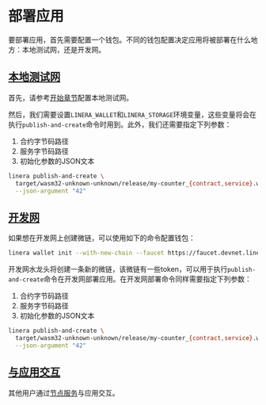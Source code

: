 # 部署应用

要部署应用，首先需要配置一个钱包。不同的钱包配置决定应用将被部署在什么地方：本地测试网，还是开发网。

## [本地测试网](https://linera-dev.respeer.ai/#/zh_CN/sdk/deploy?id=local-net)

首先，请参考[开始章节](https://linera-dev.respeer.ai/#/zh_CN/getting_started/hello_linera?id=using-the-initial-test-wallet)配置本地测试网。

然后，我们需要设置`LINERA_WALLET`和`LINERA_STORAGE`环境变量，这些变量将会在执行`publish-and-create`命令时用到。此外，我们还需要指定下列参数：

1. 合约字节码路径
2. 服务字节码路径
3. 初始化参数的JSON文本

```bash
linera publish-and-create \
  target/wasm32-unknown-unknown/release/my-counter_{contract,service}.wasm \
  --json-argument "42"
```

## [开发网](https://linera-dev.respeer.ai/#/zh_CN/sdk/deploy?id=devnet)

如果想在开发网上创建微链，可以使用如下的命令配置钱包：

```bash
linera wallet init --with-new-chain --faucet https://faucet.devnet.linera.net
```

开发网水龙头将创建一条新的微链，该微链有一些token，可以用于执行`publish-and-create`命令在开发网部署应用。在开发网部署命令同样需要指定下列参数：

1. 合约字节码路径
2. 服务字节码路径
3. 初始化参数的JSON文本

```bash
linera publish-and-create \
  target/wasm32-unknown-unknown/release/my-counter_{contract,service}.wasm \
  --json-argument "42"
```

## [与应用交互](https://linera-dev.respeer.ai/#/zh_CN/sdk/deploy?id=interacting-with-the-application)

其他用户通过[节点服务](https://linera-dev.respeer.ai/#/zh_CN/core_concepts/node_service)与应用交互。
